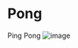 # Pong
Ping Pong
![image](https://user-images.githubusercontent.com/75847634/192118693-0360055d-c0bc-45b3-a18a-d702c02f0e68.png)
